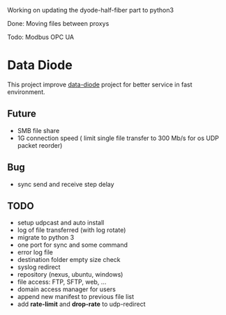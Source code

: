 Working on updating the dyode-half-fiber part to python3 

Done:
Moving files between proxys

Todo: 
Modbus
OPC UA


# Data Diode

This project improve [data-diode](https://github.com/wavestone-cdt/dyode) project for better service in fast environment.

## Future

* SMB file share
* 1G connection speed ( limit single file transfer to 300 Mb/s for os UDP packet reorder)

## Bug

* sync send and receive step delay

## TODO

* setup udpcast and auto install
* log of file transferred (with log rotate)
* migrate to python 3
* one port for sync and some command
* error log file
* destination folder empty size check
* syslog redirect
* repository (nexus, ubuntu, windows)
* file access: FTP, SFTP, web, ...
* domain access manager for users
* append new manifest to previous file list
* add **rate-limit** and **drop-rate** to udp-redirect
